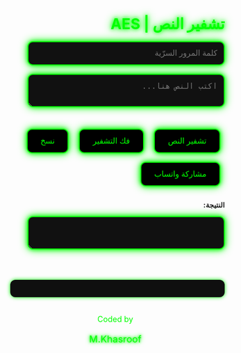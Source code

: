 <!DOCTYPE html>
<html lang="ar" dir="rtl">
<head>
  <meta charset="UTF-8">
  <title>تشفير النص | AES</title>
  <script src="https://cdnjs.cloudflare.com/ajax/libs/crypto-js/4.1.1/crypto-js.min.js"></script>
  <style>
    @import url('https://fonts.googleapis.com/css2?family=Share+Tech+Mono&display=swap');

    body {
      font-family: 'Share Tech Mono', monospace;
      background-color: #1A1A1D;
      color: #F1F1F1;
      display: flex;
      flex-direction: column;
      align-items: center;
      padding: 30px;
      min-height: 100vh;
      justify-content: center;
      text-align: center;
      background-image: radial-gradient(circle at center, #111 0%, #000 100%);
    }

    h2 {
      font-size: 34px;
      color: #00FF00;
      text-shadow: 0 0 10px #00FF00, 0 0 20px #00FF00;
      margin-bottom: 20px;
    }

    textarea, input {
      background-color: #111;
      color: #00FF00;
      width: 90%;
      max-width: 600px;
      padding: 15px;
      font-size: 18px;
      margin-bottom: 20px;
      border-radius: 12px;
      border: 2px solid #00FF00;
      resize: vertical;
      box-shadow: 0 0 10px #00FF00, 0 0 20px #00FF00;
    }

    button {
      padding: 15px 30px;
      margin: 10px;
      border: 2px solid #00FF00;
      border-radius: 12px;
      background-color: #000;
      color: #00FF00;
      font-size: 18px;
      cursor: pointer;
      box-shadow: 0 0 10px #00FF00, 0 0 20px #00FF00;
      transition: transform 0.2s, background-color 0.3s;
    }

    button:hover {
      background-color: #00FF00;
      color: #000;
      transform: scale(1.1);
    }

    #output {
      background-color: #111;
      color: #F1F1F1;
    }

    .action-buttons {
      margin-top: 20px;
    }

    footer {
      margin-top: 40px;
      text-align: center;
    }

    .signature-title {
      font-size: 18px;
      color: #00FF00;
    }

    .signature {
      font-size: 22px;
      color: #00FF00;
      text-shadow: 0 0 10px #00FF00, 0 0 20px #00FF00;
      animation: glow 2s infinite alternate;
    }

    @keyframes glow {
      from {
        text-shadow: 0 0 5px #00FF00, 0 0 10px #00FF00;
      }
      to {
        text-shadow: 0 0 15px #00FF00, 0 0 30px #00FF00;
      }
    }

    #statusMessage {
      margin-top: 20px;
      color: #FF0000;
      font-size: 20px;
      font-weight: bold;
    }

    #logContainer {
      margin-top: 50px;
      background: #0f0f0f;
      padding: 20px;
      border-radius: 12px;
      box-shadow: 0 0 10px #00FF00;
      max-width: 600px;
      width: 90%;
    }
  </style>
</head>
<body>

  <h2>تشفير النص | AES</h2>

  <input id="password" type="password" placeholder="كلمة المرور السرّية" />
  <textarea id="input" placeholder="اكتب النص هنا..."></textarea>

  <div class="action-buttons">
    <button onclick="encrypt();">تشفير النص</button>
    <button onclick="decrypt();">فك التشفير</button>
    <button onclick="copyResult();">نسخ</button>
    <button onclick="shareWhatsApp();">مشاركة واتساب</button>
  </div>

  <h3>النتيجة:</h3>
  <textarea id="output" readonly></textarea>

  <div id="statusMessage"></div>

  <div id="logContainer"></div>

  <footer>
    <p class="signature-title">Coded by</p>
    <p class="signature">M.Khasroof</p>
  </footer>

  <script>
    // تسجيل الدخول
    document.addEventListener("DOMContentLoaded", () => {
      const visits = JSON.parse(localStorage.getItem("visits") || "[]");
      const newVisit = {
        time: new Date().toLocaleString(),
        action: "دخل الموقع"
      };
      visits.push(newVisit);
      localStorage.setItem("visits", JSON.stringify(visits));
      renderLog();
    });

    // تسجيل الكتابة
    document.getElementById("input").addEventListener("input", () => {
      const visits = JSON.parse(localStorage.getItem("visits") || "[]");
      const text = document.getElementById("input").value;
      if (text.length > 0) {
        visits.push({
          time: new Date().toLocaleString(),
          action: "كتب: " + text.slice(0, 30) + "..."
        });
        localStorage.setItem("visits", JSON.stringify(visits));
        renderLog();
      }
    });

    function renderLog() {
      const logContainer = document.getElementById("logContainer");
      const visits = JSON.parse(localStorage.getItem("visits") || "[]");
      logContainer.innerHTML = "<h3>سجل النشاط:</h3>" + visits.slice(-10).reverse().map(v => `
        <p style="font-size: 14px; color: #00FF00;">[${v.time}] ${v.action}</p>
      `).join("");
    }

    function encrypt() {
      const text = document.getElementById("input").value;
      const password = document.getElementById("password").value;
      if (!password || !text) {
        showMessage("يرجى إدخال النص وكلمة المرور!");
        return;
      }
      const ciphertext = CryptoJS.AES.encrypt(text, password).toString();
      document.getElementById("output").value = ciphertext;
      showMessage("تم التشفير بنجاح!");
    }

    function decrypt() {
      const code = document.getElementById("input").value;
      const password = document.getElementById("password").value;
      try {
        const bytes = CryptoJS.AES.decrypt(code, password);
        const originalText = bytes.toString(CryptoJS.enc.Utf8);
        if (!originalText) throw new Error();
        document.getElementById("output").value = originalText;
        showMessage("تم فك التشفير بنجاح!");
      } catch {
        showMessage("فشل فك التشفير! تأكد من النص وكلمة المرور.");
      }
    }

    function copyResult() {
      const output = document.getElementById("output");
      output.select();
      document.execCommand("copy");
      showMessage("تم النسخ!");
    }

    function shareWhatsApp() {
      const text = document.getElementById("output").value;
      if (!text) {
        alert("لا يوجد نص للمشاركة!");
        return;
      }
      const url = "https://wa.me/?text=" + encodeURIComponent(text);
      window.open(url, "_blank");
    }

    function showMessage(message) {
      const statusMessage = document.getElementById("statusMessage");
      statusMessage.textContent = message;
      setTimeout(() => {
        statusMessage.textContent = '';
      }, 3000);
    }
  </script>
</body>
</html>
